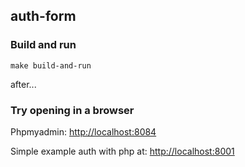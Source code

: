 ## auth-form 


### Build and run

```
make build-and-run
```

after...

### Try opening in a browser 

Phpmyadmin: [http://localhost:8084](http://localhost:8084)

Simple example auth with php at: [http://localhost:8001](http://localhost:8001)
